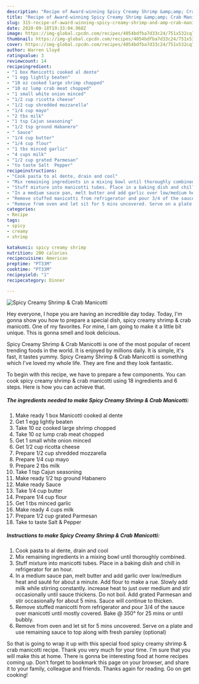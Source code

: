 ```yaml
---
description: "Recipe of Award-winning Spicy Creamy Shrimp &amp;amp; Crab Manicotti"
title: "Recipe of Award-winning Spicy Creamy Shrimp &amp;amp; Crab Manicotti"
slug: 315-recipe-of-award-winning-spicy-creamy-shrimp-and-amp-crab-manicotti
date: 2020-09-18T19:33:04.968Z
image: https://img-global.cpcdn.com/recipes/4054bdfba7d33c24/751x532cq70/spicy-creamy-shrimp-crab-manicotti-recipe-main-photo.jpg
thumbnail: https://img-global.cpcdn.com/recipes/4054bdfba7d33c24/751x532cq70/spicy-creamy-shrimp-crab-manicotti-recipe-main-photo.jpg
cover: https://img-global.cpcdn.com/recipes/4054bdfba7d33c24/751x532cq70/spicy-creamy-shrimp-crab-manicotti-recipe-main-photo.jpg
author: Warren Lloyd
ratingvalue: 3
reviewcount: 14
recipeingredient:
- "1 box Manicotti cooked al dente"
- "1 egg lightly beaten"
- "10 oz cooked large shrimp chopped"
- "10 oz lump crab meat chopped"
- "1 small white onion minced"
- "1/2 cup ricotta cheese"
- "1/2 cup shredded mozzarella"
- "1/4 cup mayo"
- "2 tbs milk"
- "1 tsp Cajun seasoning"
- "1/2 tsp ground Habanero"
- " Sauce"
- "1/4 cup butter"
- "1/4 cup flour"
- "1 tbs minced garlic"
- "4 cups milk"
- "1/2 cup grated Parmesan"
- "to taste Salt  Pepper"
recipeinstructions:
- "Cook pasta to al dente, drain and cool"
- "Mix remaining ingredients in a mixing bowl until thoroughly combined."
- "Stuff mixture into manicotti tubes. Place in a baking dish and chill in refrigerator for an hour."
- "In a medium sauce pan, melt butter and add garlic over low/medium heat and sauté for about a minute. Add flour to make a rue. Slowly add milk while stirring constantly. increase heat to just over medium and stir occasionally until sauce thickens. Do not boil. Add grated Parmesan and stir occasionally for about 5 mins. Sauce will continue to thicken."
- "Remove stuffed manicotti from refrigerator and pour 3/4 of the sauce over manicotti until mostly covered. Bake @ 350° for 25 mins or until bubbly."
- "Remove from oven and let sit for 5 mins uncovered. Serve on a plate and use remaining sauce to top along with fresh parsley (optional)"
categories:
- Recipe
tags:
- spicy
- creamy
- shrimp

katakunci: spicy creamy shrimp 
nutrition: 200 calories
recipecuisine: American
preptime: "PT33M"
cooktime: "PT33M"
recipeyield: "1"
recipecategory: Dinner

---
```



![Spicy Creamy Shrimp &amp; Crab Manicotti](https://img-global.cpcdn.com/recipes/4054bdfba7d33c24/751x532cq70/spicy-creamy-shrimp-crab-manicotti-recipe-main-photo.jpg)

Hey everyone, I hope you are having an incredible day today. Today, I'm gonna show you how to prepare a special dish, spicy creamy shrimp &amp; crab manicotti. One of my favorites. For mine, I am going to make it a little bit unique. This is gonna smell and look delicious.



Spicy Creamy Shrimp &amp; Crab Manicotti is one of the most popular of recent trending foods in the world. It is enjoyed by millions daily. It is simple, it's fast, it tastes yummy. Spicy Creamy Shrimp &amp; Crab Manicotti is something which I've loved my whole life. They are fine and they look fantastic.


To begin with this recipe, we have to prepare a few components. You can cook spicy creamy shrimp &amp; crab manicotti using 18 ingredients and 6 steps. Here is how you can achieve that.

<!--inarticleads1-->

##### The ingredients needed to make Spicy Creamy Shrimp &amp; Crab Manicotti:

1. Make ready 1 box Manicotti cooked al dente
1. Get 1 egg lightly beaten
1. Take 10 oz cooked large shrimp chopped
1. Take 10 oz lump crab meat chopped
1. Get 1 small white onion minced
1. Get 1/2 cup ricotta cheese
1. Prepare 1/2 cup shredded mozzarella
1. Prepare 1/4 cup mayo
1. Prepare 2 tbs milk
1. Take 1 tsp Cajun seasoning
1. Make ready 1/2 tsp ground Habanero
1. Make ready  Sauce
1. Take 1/4 cup butter
1. Prepare 1/4 cup flour
1. Get 1 tbs minced garlic
1. Make ready 4 cups milk
1. Prepare 1/2 cup grated Parmesan
1. Take to taste Salt &amp; Pepper




<!--inarticleads2-->

##### Instructions to make Spicy Creamy Shrimp &amp; Crab Manicotti:

1. Cook pasta to al dente, drain and cool
1. Mix remaining ingredients in a mixing bowl until thoroughly combined.
1. Stuff mixture into manicotti tubes. Place in a baking dish and chill in refrigerator for an hour.
1. In a medium sauce pan, melt butter and add garlic over low/medium heat and sauté for about a minute. Add flour to make a rue. Slowly add milk while stirring constantly. increase heat to just over medium and stir occasionally until sauce thickens. Do not boil. Add grated Parmesan and stir occasionally for about 5 mins. Sauce will continue to thicken.
1. Remove stuffed manicotti from refrigerator and pour 3/4 of the sauce over manicotti until mostly covered. Bake @ 350° for 25 mins or until bubbly.
1. Remove from oven and let sit for 5 mins uncovered. Serve on a plate and use remaining sauce to top along with fresh parsley (optional)




So that is going to wrap it up with this special food spicy creamy shrimp &amp; crab manicotti recipe. Thank you very much for your time. I'm sure that you will make this at home. There is gonna be interesting food at home recipes coming up. Don't forget to bookmark this page on your browser, and share it to your family, colleague and friends. Thanks again for reading. Go on get cooking!
